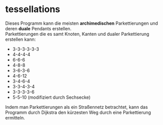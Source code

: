 # tessellations
Dieses Programm kann die meisten <b>archimedischen</b> Parkettierungen und deren <b>duale</b> Pendants erstellen.<br/>
Parkettierungen die es samt Knoten, Kanten und dualer Parkettierung erstellen kann:<br/>
<ul>
<li>3-3-3-3-3-3
<li>4-4-4-4
<li>6-6-6
<li>4-8-8
<li>3-6-3-6
<li>4-6-12
<li>3-4-6-4
<li>3-3-4-3-4
<li>3-3-3-3-6
<li>5-5-10 (modifiziert durch Sechsecke)
</ul>

Indem man Parkettierungen als ein Straßennetz betrachtet, kann das Programm durch Dijkstra den kürzesten Weg durch eine Parkettierung ermitteln.
